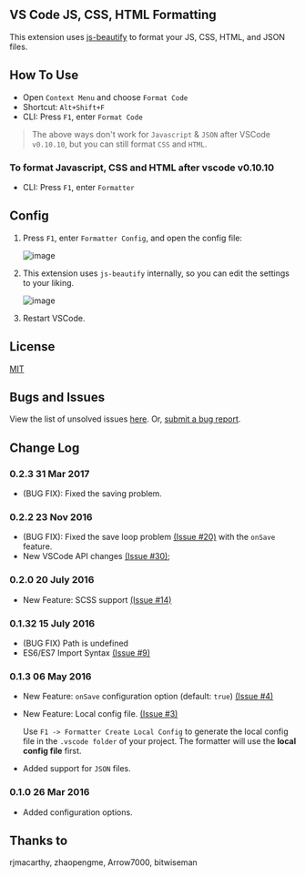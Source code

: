 ## VS Code JS, CSS, HTML Formatting

This extension uses [js-beautify](https://github.com/beautify-web/js-beautify) to format your JS, CSS, HTML, and JSON files.

## How To Use

*  Open `Context Menu` and choose `Format Code`
*  Shortcut: `Alt+Shift+F`
*  CLI: Press `F1`, enter `Format Code`

> The above ways don't work for `Javascript` & `JSON` after VSCode `v0.10.10`, but you can still format `CSS` and `HTML`.

### To format **Javascript, CSS and HTML** after vscode v0.10.10
*  CLI: Press `F1`, enter `Formatter`

## Config

1. Press `F1`, enter `Formatter Config`, and open the config file:

   ![image](https://cloud.githubusercontent.com/assets/7921431/15070016/2bf251a4-13b4-11e6-8ebe-eefaa6adcbf6.png)

2. This extension uses `js-beautify` internally, so you can edit the settings to your liking.

   ![image](https://cloud.githubusercontent.com/assets/7921431/15069887/47ee136c-13b3-11e6-9505-4a3b378be601.png)

3. Restart VSCode.

## License
[MIT](https://github.com/lonefy/vscode-js-css-html-formatter/blob/master/LICENSE)

## Bugs and Issues
View the list of unsolved issues [here](https://github.com/Lonefy/vscode-JS-CSS-HTML-formatter/issues).
Or, [submit a bug report](https://github.com/Lonefy/vscode-JS-CSS-HTML-formatter/issues/new/choose).

## Change Log
### 0.2.3 31 Mar 2017
* (BUG FIX): Fixed the saving problem.

### 0.2.2 23 Nov 2016
* (BUG FIX): Fixed the save loop problem [(Issue #20)](https://github.com/Lonefy/vscode-JS-CSS-HTML-formatter/issues/20) with the `onSave` feature.
* New VSCode API changes [(Issue #30)](https://github.com/Lonefy/vscode-JS-CSS-HTML-formatter/issues/30);

### 0.2.0 20 July 2016
* New Feature: SCSS support [(Issue #14)](https://github.com/Lonefy/vscode-JS-CSS-HTML-formatter/issues/14)

### 0.1.32 15 July 2016
* (BUG FIX) Path is undefined
* ES6/ES7 Import Syntax [(Issue #9)](https://github.com/Lonefy/vscode-JS-CSS-HTML-formatter/issues/9)

### 0.1.3 06 May 2016
* New Feature: `onSave` configuration option (default: `true`) [(Issue #4)](https://github.com/Lonefy/vscode-JS-CSS-HTML-formatter/issues/4)
* New Feature: Local config file. [(Issue #3)](https://github.com/Lonefy/vscode-JS-CSS-HTML-formatter/issues/3)
    
    Use `F1 -> Formatter Create Local Config` to generate the local config file in the `.vscode folder` of your project. The formatter will use the **local config file** first.
   
* Added support for `JSON` files.

### 0.1.0 26 Mar 2016
* Added configuration options.

## Thanks to
rjmacarthy, zhaopengme, Arrow7000, bitwiseman
